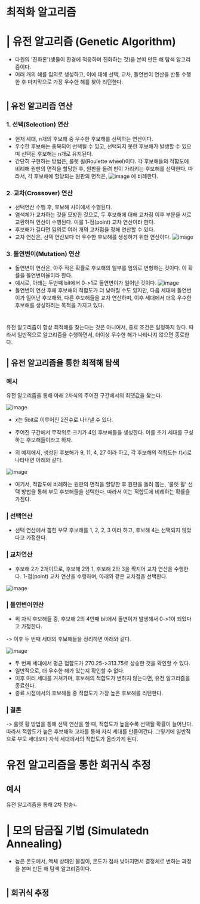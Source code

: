 # 최적화 알고리즘
# | 유전 알고리즘 (Genetic Algorithm)
*  다윈의 '진화론'(생물이 환경에 적응하며 진화하는 것)을 본떠 만든 해 탐색 알고리즘이다. 
*  여러 개의 해를 임의로 생성하고, 이에 대해 선택, 교차, 돌연변이 연산을 반통 수행한 후 마지막으로 가장 우수한 해를 찾아 리턴한다.
#
## | 유전 알고리즘 연산

### 1. 선택(Selection) 연산 
- 현재 세대, n개의 후보해 중 우수한 후보해를 선택하는 연산이다.
- 우수한 후보해는 중복되어 선택될 수 있고, 선택되지 못한 후보해가 발생할 수 있으며 선택된 후보해는 n개로 유지된다.
- 간단히 구현하는 방법은, 룰렛 휠(Roulette wheel)이다. 각 후보해들의 적합도에 비례해 원판의 면적을 할당한 후, 원판을 돌려 핀이 가리키는 후보해를 선택한다. 따라서, 각 후보해에 할당되는 원판의 면적은, ![image](https://user-images.githubusercontent.com/101811119/174244945-89564f38-a5fc-413d-aba2-0bd74147ffd6.png) 에 비례한다.
    

### 2. 교차(Crossover) 연산 
-  선택연산 수행 후, 후보해 사이에서 수행된다.
-  염색체가 교차하는 것을 모방한 것으로, 두 후보해에 대해 교차점 이후 부분을 서로 교환하며 연산이 수행된다. 이를 1-점(point) 교차 연산이라 한다.
- 후보해가 길다면 임의로 여러 개의 교차점을 정해 연산할 수 있다.
- 교차 연산은, 선택 연산보다 더 우수한 후보해를 생성하기 위한 연산이다.
    ![image](https://user-images.githubusercontent.com/101811119/174246735-aa0e88da-32e1-4f90-8e9e-b23146b9e519.png)


### 3. 돌연변이(Mutation) 연산 
- 돌연변이 연산은, 아주 적은 확률로 후보해의 일부를 임의로 변형하는 것이다. 이 확률을 돌연변이율이라 한다.
- 예시로, 아래는 두번째 bit에서 0->1로 돌연변이가 일어난 것이다.
![image](https://user-images.githubusercontent.com/101811119/174249557-a320305a-6c77-4cbb-95e5-49ffe3b3aed1.png)
- 돌연변이 연산 후에 후보해의 적합도가 더 낮아질 수도 있지만, 다음 세대에 돌연변이가 일어난 후보해와, 다른 후보해들을 교차 연산하며, 이후 세대에서 더욱 우수한 후보해를 생성하려는 목적을 가지고 있다.
#
유전 알고리즘이 항상 최적해를 찾는다는 것은 아니여서, 종료 조건은 일정하지 않다. 따라서 일반적으로 알고리즘을 수행하면서, 더이상 우수한 해가 나타나지 않으면 종료한다.

## | 유전 알고리즘을 통한  최적해 탐색
### 예시
유전 알고리즘을 통해 아래 2차식의 주어진 구간에서의 최댓값을 찾는다.

![image](https://user-images.githubusercontent.com/101811119/174286710-6014085f-aa7a-4980-8762-3f07abd4bef8.png)

+ 𝑥는 5bit로 이루어진 2진수로 나타낼 수 있다.

+ 주어진 구간에서 무작위로 크기가 4인 후보해들을 생성한다. 이를 초기 세대를 구성하는 후보해들이라고 하자.

+ 위 예제에서, 생성된 후보해가 9, 11, 4, 27 이라 하고, 각 후보해의 적합도는 𝑓(𝑥)로 나타내면 아래와 같다.

![image](https://user-images.githubusercontent.com/101811119/174290121-6b5411b8-4bfe-481b-bd36-861e4da43332.png)

+ 여기서, 적합도에 비례하는 원판의 면적을 할당한 후 원판을 돌려 뽑는, '룰렛 휠' 선택 방법을 통해 부모 후보해들을 선택한다. 따라서 이는 적합도에 비례하는 확률을 가진다.
### | 선택연산
+ 선택 연산에서 뽑힌 부모 후보해를 1, 2, 2, 3 이라 하고, 후보해 4는 선택되지 않았다고 가정한다.
### | 교차연산
+ 후보해 2가 2개이므로, 후보해 2와 1, 후보해 2와 3을 짝지어 교차 연산을 수행한다. 1-점(point) 교차 연산을 수행하며, 아래와 같은 교차점을 선택한다.

![image](https://user-images.githubusercontent.com/101811119/174293232-4f6b7c81-c335-4149-833b-2ed22e1a8bf2.png)

### | 돌연변이연산
+ 위 자식 후보해들 중, 후보해 2의 4번째 bit에서 돌변이가 발생해서 0->1이 되었다고 가정한다. 

-> 이후 두 번째 세대의 후보해들을 정리하면 아래와 같다.

![image](https://user-images.githubusercontent.com/101811119/174294547-618a2ebb-6e02-4505-9174-744922d4b98e.png)

+ 두 번째 세대에서 평균 접합도가 270.25->313.75로 상승한 것을 확인할 수 있다.
+ 일반적으로, 더 우수한 해가 있는지 확인할 수 없다.
+ 이후 여러 세대를 거쳐가며, 후보해의 적합도가 변하지 않는다면, 유전 알고리즘을 종료한다.
+ 종료 시점에서의 후보해들 중 적합도가 가장 높은 후보해를 리턴한다.

### | 결론
-> 룰렛 휠 방법을 통해 선택 연산을 할 때, 적합도가 높을수록 선택될 확률이 늘어난다. 따라서 적합도가 높은 후보해와 교차를 통해 자식 세대를 만들어간다. 그렇기에 일반적으로 부모 세대보다 자식 세대에서의 적합도가 올라가게 된다.

# 유전 알고리즘을 통한 회귀식 추정
## 예시
 유전 알고리즘을 통해 2차 함숭ㄴ
#
# | 모의 담금질 기법 (Simulatedn Annealing)
* 높은 온도에서, 액체 상태인 물질이, 온도가 점차 낮아지면서 결정체로 변하는 과정을 본떠 만든 해 탐색 알고리즘이다.

#
## | 회귀식 추정

